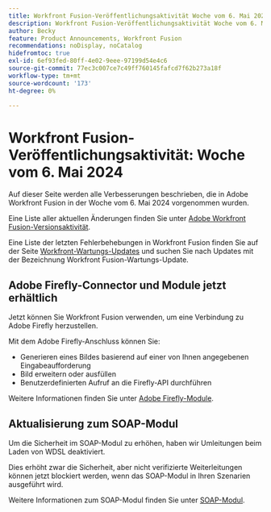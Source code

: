 ```yaml
---
title: Workfront Fusion-Veröffentlichungsaktivität Woche vom 6. Mai 2024
description: Workfront Fusion-Veröffentlichungsaktivität Woche vom 6. Mai 2024
author: Becky
feature: Product Announcements, Workfront Fusion
recommendations: noDisplay, noCatalog
hidefromtoc: true
exl-id: 6ef93fed-80ff-4e02-9eee-97199d54e4c6
source-git-commit: 77ec3c007ce7c49ff760145fafcd7f62b273a18f
workflow-type: tm+mt
source-wordcount: '173'
ht-degree: 0%

---
```


# Workfront Fusion-Veröffentlichungsaktivität: Woche vom 6. Mai 2024

Auf dieser Seite werden alle Verbesserungen beschrieben, die in Adobe Workfront Fusion in der Woche vom 6. Mai 2024 vorgenommen wurden.

Eine Liste aller aktuellen Änderungen finden Sie unter [Adobe Workfront Fusion-Versionsaktivität](/help/workfront-fusion/fusion-product-releases/fusion-release-activity.md).

Eine Liste der letzten Fehlerbehebungen in Workfront Fusion finden Sie auf der Seite [Workfront-Wartungs-Updates](https://experienceleague.adobe.com/docs/workfront-known-issues/releases/current-updates.html) und suchen Sie nach Updates mit der Bezeichnung Workfront Fusion-Wartungs-Update.

## Adobe Firefly-Connector und Module jetzt erhältlich

Jetzt können Sie Workfront Fusion verwenden, um eine Verbindung zu Adobe Firefly herzustellen.

Mit dem Adobe Firefly-Anschluss können Sie:

* Generieren eines Bildes basierend auf einer von Ihnen angegebenen Eingabeaufforderung
* Bild erweitern oder ausfüllen
* Benutzerdefinierten Aufruf an die Firefly-API durchführen

Weitere Informationen finden Sie unter [Adobe Firefly-Module](/help/workfront-fusion/references/apps-and-modules/adobe-connectors/adobe-firefly-modules.md).

## Aktualisierung zum SOAP-Modul

Um die Sicherheit im SOAP-Modul zu erhöhen, haben wir Umleitungen beim Laden von WDSL deaktiviert.

Dies erhöht zwar die Sicherheit, aber nicht verifizierte Weiterleitungen können jetzt blockiert werden, wenn das SOAP-Modul in Ihren Szenarien ausgeführt wird.

Weitere Informationen zum SOAP-Modul finden Sie unter [SOAP-Modul](/help/workfront-fusion/references/apps-and-modules/universal-connectors/soap-module.md).
